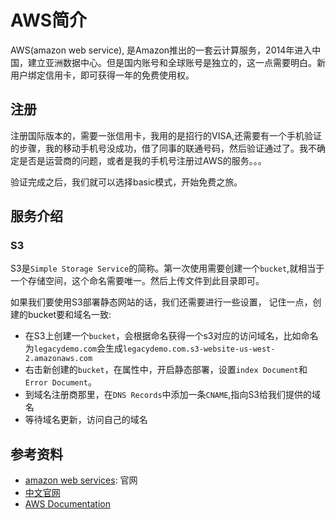 # AWS简介
AWS(amazon web service), 是Amazon推出的一套云计算服务，2014年进入中国，建立亚洲数据中心。但是国内账号和全球账号是独立的，这一点需要明白。新用户绑定信用卡，即可获得一年的免费使用权。

## 注册
注册国际版本的，需要一张信用卡，我用的是招行的VISA,还需要有一个手机验证的步骤，我的移动手机号没成功，借了同事的联通号码，然后验证通过了。我不确定是否是运营商的问题，或者是我的手机号注册过AWS的服务。。。

验证完成之后，我们就可以选择basic模式，开始免费之旅。

## 服务介绍
### S3
S3是`Simple Storage Service`的简称。第一次使用需要创建一个`bucket`,就相当于一个存储空间，这个命名需要唯一。然后上传文件到此目录即可。

如果我们要使用S3部署静态网站的话，我们还需要进行一些设置， 记住一点，创建的bucket要和域名一致:

- 在S3上创建一个`bucket`，会根据命名获得一个s3对应的访问域名，比如命名为`legacydemo.com`会生成`legacydemo.com.s3-website-us-west-2.amazonaws.com`
- 右击新创建的`bucket`，在属性中，开启静态部署，设置`index Document`和`Error Document`。
- 到域名注册商那里，在`DNS Records`中添加一条`CNAME`,指向S3给我们提供的域名
- 等待域名更新，访问自己的域名

## 参考资料
- [amazon web services](https://aws.amazon.com/): 官网
- [中文官网](http://aws.amazon.com/cn/)
- [AWS Documentation](http://aws.amazon.com/documentation/)